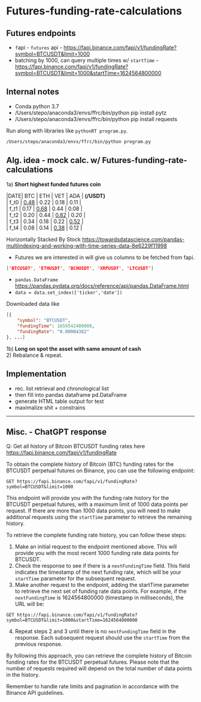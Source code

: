 # Futures-funding-rate-calculations

## Futures endpoints
- `f`api - `futures` api - https://fapi.binance.com/fapi/v1/fundingRate?symbol=BTCUSDT&limit=1000
- batching by 1000, can query multiple times w/ `startTime` -  https://fapi.binance.com/fapi/v1/fundingRate?symbol=BTCUSDT&limit=1000&startTime=1624564800000

## Internal notes
- Conda python 3.7
- /Users/stepo/anaconda3/envs/ffrc/bin/python pip install pytz
- /Users/stepo/anaconda3/envs/ffrc/bin/python pip install requests  

Run along with libraries like `pythonRT program.py`.
```zsh
/Users/stepo/anaconda3/envs/ffrc/bin/python program.py  
```

## Alg. idea - mock calc. w/ Futures-funding-rate-calculations
1a) **Short highest funded futures coin**  


|DATE| BTC | ETH | VET | ADA | **(/USDT)**  
| f_t0 | <ins>0.48</ins> | 0.22 | 0.18 | 0.11 |  
| f_t1 | 0.17 | <ins>0.68</ins> | 0.44 | 0.08 |  
| f_t2 | 0.20 | 0.44 | <ins>0.82</ins> | 0.20 |  
| f_t3 | 0.34 | 0.18 | 0.22 | <ins>0.52</ins> |  
| f_t4 | 0.08 | 0.14 | <ins>0.38</ins> | 0.12 |  

Horizontally Stacked By Stock https://towardsdatascience.com/pandas-multiindexing-and-working-with-time-series-data-8e6229f11998

- Futures we are interested in will give us columns to be fetched from fapi.
```json
['BTCUSDT', 'ETHUSDT', 'BCHUSDT', 'XRPUSDT', 'LTCUSDT']
```
- `pandas.DataFrame` https://pandas.pydata.org/docs/reference/api/pandas.DataFrame.html
- `data = data.set_index(['ticker','date'])`  

Downloaded data like
```json
[{
    "symbol": "BTCUSDT",
    "fundingTime": 1659542400008,
    "fundingRate": "0.00004382"
}, ...]
```

1b) **Long on spot the asset with same amount of cash**  
2) Rebalance & repeat.

## Implementation
- rec. list retrieval and chronological list
- then fill into pandas dataframe pd.DataFrame
- generate HTML table output for test 
- maximalize shit + constrains
___
## Misc. - ChatGPT response
Q: Get all history of Bitcoin BTCUSDT funding rates here https://fapi.binance.com/fapi/v1/fundingRate

To obtain the complete history of Bitcoin (BTC) funding rates for the BTCUSDT perpetual futures on Binance, you can use the following endpoint:

```
GET https://fapi.binance.com/fapi/v1/fundingRate?symbol=BTCUSDT&limit=1000
```

This endpoint will provide you with the funding rate history for the BTCUSDT perpetual futures, with a maximum limit of 1000 data points per request. If there are more than 1000 data points, you will need to make additional requests using the `startTime` parameter to retrieve the remaining history.

To retrieve the complete funding rate history, you can follow these steps:

1. Make an initial request to the endpoint mentioned above. This will provide you with the most recent 1000 funding rate data points for BTCUSDT.
2. Check the response to see if there is a `nextFundingTime` field. This field indicates the timestamp of the next funding rate, which will be your `startTime` parameter for the subsequent request.
3. Make another request to the endpoint, adding the startTime parameter to retrieve the next set of funding rate data points. For example, if the `nextFundingTime` is 1624564800000 (timestamp in milliseconds), the URL will be:

```
GET https://fapi.binance.com/fapi/v1/fundingRate?symbol=BTCUSDT&limit=1000&startTime=1624564800000
```

4. Repeat steps 2 and 3 until there is no `nextFundingTime` field in the response. Each subsequent request should use the `startTime` from the previous response.  

By following this approach, you can retrieve the complete history of Bitcoin funding rates for the BTCUSDT perpetual futures. Please note that the number of requests required will depend on the total number of data points in the history.

Remember to handle rate limits and pagination in accordance with the Binance API guidelines.